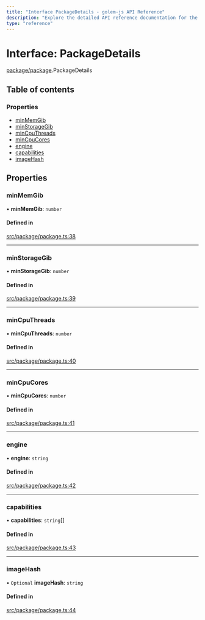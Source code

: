 ```yaml
---
title: "Interface PackageDetails - golem-js API Reference"
description: "Explore the detailed API reference documentation for the Interface PackageDetails within the golem-js SDK for the Golem Network."
type: "reference"
---
```

# Interface: PackageDetails

[package/package](../modules/package_package).PackageDetails

## Table of contents

### Properties

- [minMemGib](package_package.PackageDetails#minmemgib)
- [minStorageGib](package_package.PackageDetails#minstoragegib)
- [minCpuThreads](package_package.PackageDetails#mincputhreads)
- [minCpuCores](package_package.PackageDetails#mincpucores)
- [engine](package_package.PackageDetails#engine)
- [capabilities](package_package.PackageDetails#capabilities)
- [imageHash](package_package.PackageDetails#imagehash)

## Properties

### minMemGib

• **minMemGib**: `number`

#### Defined in

[src/package/package.ts:38](https://github.com/golemfactory/golem-js/blob/00d03ae/src/package/package.ts#L38)

___

### minStorageGib

• **minStorageGib**: `number`

#### Defined in

[src/package/package.ts:39](https://github.com/golemfactory/golem-js/blob/00d03ae/src/package/package.ts#L39)

___

### minCpuThreads

• **minCpuThreads**: `number`

#### Defined in

[src/package/package.ts:40](https://github.com/golemfactory/golem-js/blob/00d03ae/src/package/package.ts#L40)

___

### minCpuCores

• **minCpuCores**: `number`

#### Defined in

[src/package/package.ts:41](https://github.com/golemfactory/golem-js/blob/00d03ae/src/package/package.ts#L41)

___

### engine

• **engine**: `string`

#### Defined in

[src/package/package.ts:42](https://github.com/golemfactory/golem-js/blob/00d03ae/src/package/package.ts#L42)

___

### capabilities

• **capabilities**: `string`[]

#### Defined in

[src/package/package.ts:43](https://github.com/golemfactory/golem-js/blob/00d03ae/src/package/package.ts#L43)

___

### imageHash

• `Optional` **imageHash**: `string`

#### Defined in

[src/package/package.ts:44](https://github.com/golemfactory/golem-js/blob/00d03ae/src/package/package.ts#L44)
